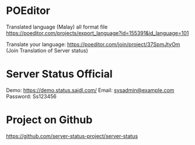 # POEditor
Translated language (Malay) all format file
https://poeditor.com/projects/export_language?id=155391&id_language=101

Translate your language:
https://poeditor.com/join/project/37SpmJtyOm
(Join Translation of Server status)

# Server Status Official
Demo: https://demo.status.sajdl.com/
Email: sysadmin@example.com
Password: Ss123456

# Project on Github
https://github.com/server-status-project/server-status
